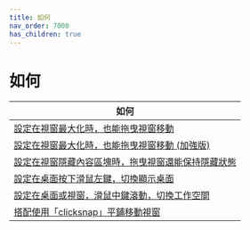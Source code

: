 ```yaml
---
title: 如何
nav_order: 7000
has_children: true
---
```



# 如何


| 如何 |
| --- |
| [設定在視窗最大化時，也能拖曳視窗移動](howto/mousebind-adjustment/drag_window_to_move_when_window_maximized) |
| [設定在視窗最大化時，也能拖曳視窗移動 (加強版)](howto/mousebind-adjustment/drag_window_to_move_when_window_maximized_enhance) |
| [設定在視窗隱藏內容區塊時，拖曳視窗還能保持隱藏狀態](howto/mousebind-adjustment/drag_window_to_move_keep_shaded_when_window_shaded) |
| [設定在桌面按下滑鼠左鍵，切換顯示桌面](howto/mousebind-adjustment/mouse_left_click_on_desktop_to_toggle_show_desktop) |
| [設定在桌面或視窗，滑鼠中鍵滾動，切換工作空間](howto/mousebind-adjustment/mouse_middle_scroll_on_desktop_or_frame_to_switch_workspace) |
| [搭配使用「clicksnap」平鋪移動視窗](howto/window-tiling-move-by-clicksnap) |
